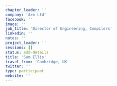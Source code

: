 ```yaml
---
chapter_leader: ''
company: 'Arm Ltd'
facebook: ''
image: ''
job_title: 'Director of Engineering, Compilers'
linkedin: ''
notes: ''
project_leader: ''
sessions: []
status: add-details
title: 'Sam Ellis'
travel_from: 'Cambridge, UK'
twitter: ''
type: participant
website: ''
---
```


<!-- put more details about participant here -->
